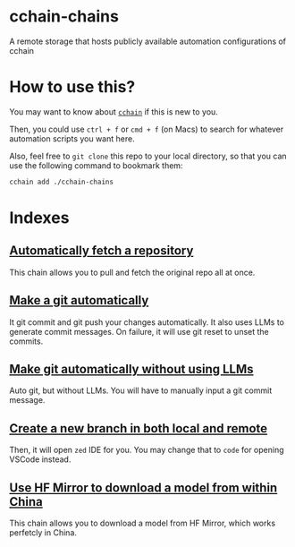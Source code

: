 # cchain-chains
A remote storage that hosts publicly available automation configurations of cchain

# How to use this?
You may want to know about [`cchain`](https://github.com/AspadaX/cchain) if this is new to you. 

Then, you could use `ctrl + f` or `cmd + f` (on Macs) to search for whatever automation scripts you want here. 

Also, feel free to `git clone` this repo to your local directory, so that you can use the following command to bookmark them:
```bash
cchain add ./cchain-chains
```

# Indexes

## [Automatically fetch a repository](cchain_auto_fetch.json)
This chain allows you to pull and fetch the original repo all at once. 

## [Make a git automatically](cchain_auto_git.json)
It git commit and git push your changes automatically. It also uses LLMs to generate commit messages. On failure, it will use git reset to unset the commits. 

## [Make git automatically without using LLMs](cchain_auto_git_without_llm.json)
Auto git, but without LLMs. You will have to manually input a git commit message. 

## [Create a new branch in both local and remote](cchain_new_branch.json)
Then, it will open `zed` IDE for you. You may change that to `code` for opening VSCode instead. 

## [Use HF Mirror to download a model from within China](cchain_hf_download.json)
This chain allows you to download a model from HF Mirror, which works perfetcly in China. 
